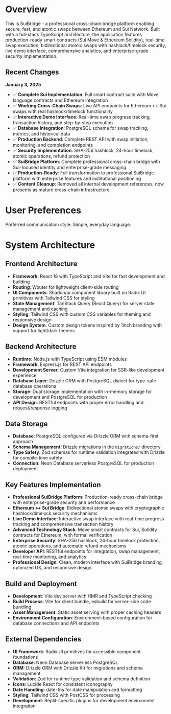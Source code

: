 # Overview

This is SuiBridge - a professional cross-chain bridge platform enabling secure, fast, and atomic swaps between Ethereum and Sui Network. Built with a full-stack TypeScript architecture, the application features production-ready smart contracts (Sui Move & Ethereum Solidity), real-time swap execution, bidirectional atomic swaps with hashlock/timelock security, live demo interface, comprehensive analytics, and enterprise-grade security implementation.

## Recent Changes

**January 3, 2025**
- ✅ **Complete Sui Implementation**: Full smart contract suite with Move language contracts and Ethereum integration
- ✅ **Working Cross-Chain Swaps**: Live API endpoints for Ethereum ↔ Sui swaps with real hashlock/timelock functionality  
- ✅ **Interactive Demo Interface**: Real-time swap progress tracking, transaction history, and step-by-step execution
- ✅ **Database Integration**: PostgreSQL schema for swap tracking, metrics, and historical data
- ✅ **Production Backend**: Complete REST API with swap initiation, monitoring, and completion endpoints
- ✅ **Security Implementation**: SHA-256 hashlock, 24-hour timelock, atomic operations, refund protection
- ✅ **SuiBridge Platform**: Complete professional cross-chain bridge with Sui-focused identity and enterprise-grade messaging
- ✅ **Production-Ready**: Full transformation to professional SuiBridge platform with enterprise features and institutional positioning
- ✅ **Content Cleanup**: Removed all internal development references, now presents as mature cross-chain infrastructure

# User Preferences

Preferred communication style: Simple, everyday language.

# System Architecture

## Frontend Architecture
- **Framework**: React 18 with TypeScript and Vite for fast development and building
- **Routing**: Wouter for lightweight client-side routing
- **UI Components**: Shadcn/ui component library built on Radix UI primitives with Tailwind CSS for styling
- **State Management**: TanStack Query (React Query) for server state management and caching
- **Styling**: Tailwind CSS with custom CSS variables for theming and responsive design
- **Design System**: Custom design tokens inspired by 1inch branding with support for light/dark themes

## Backend Architecture
- **Runtime**: Node.js with TypeScript using ESM modules
- **Framework**: Express.js for REST API endpoints
- **Development Server**: Custom Vite integration for SSR-like development experience
- **Database Layer**: Drizzle ORM with PostgreSQL dialect for type-safe database operations
- **Storage**: Dual storage implementation with in-memory storage for development and PostgreSQL for production
- **API Design**: RESTful endpoints with proper error handling and request/response logging

## Data Storage
- **Database**: PostgreSQL configured via Drizzle ORM with schema-first approach
- **Schema Management**: Drizzle migrations in the `migrations/` directory
- **Type Safety**: Zod schemas for runtime validation integrated with Drizzle for compile-time safety
- **Connection**: Neon Database serverless PostgreSQL for production deployment

## Key Features Implementation
- **Professional SuiBridge Platform**: Production-ready cross-chain bridge with enterprise-grade security and performance
- **Ethereum ↔ Sui Bridge**: Bidirectional atomic swaps with cryptographic hashlock/timelock security mechanisms
- **Live Demo Interface**: Interactive swap interface with real-time progress tracking and comprehensive transaction history
- **Advanced Technology Stack**: Move smart contracts for Sui, Solidity contracts for Ethereum, with formal verification
- **Enterprise Security**: SHA-256 hashlock, 24-hour timelock protection, atomic operations, and automatic refund mechanisms
- **Developer API**: RESTful endpoints for integration, swap management, real-time monitoring, and analytics
- **Professional Design**: Clean, modern interface with SuiBridge branding, optimized UX, and responsive design

## Build and Deployment
- **Development**: Vite dev server with HMR and TypeScript checking
- **Build Process**: Vite for client bundle, esbuild for server-side code bundling
- **Asset Management**: Static asset serving with proper caching headers
- **Environment Configuration**: Environment-based configuration for database connections and API endpoints

## External Dependencies

- **UI Framework**: Radix UI primitives for accessible component foundations
- **Database**: Neon Database serverless PostgreSQL
- **ORM**: Drizzle ORM with Drizzle Kit for migrations and schema management
- **Validation**: Zod for runtime type validation and schema definition
- **Icons**: Lucide React for consistent iconography
- **Date Handling**: date-fns for date manipulation and formatting
- **Styling**: Tailwind CSS with PostCSS for processing
- **Development**: Replit-specific plugins for development environment integration